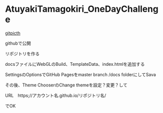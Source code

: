 # AtuyakiTamagokiri_OneDayChallenge
[gitpicth](https://gitpitch.com/hhdfgg/AtuyakiTamagokiri_OneDayChallenge/master?grs=github&t=sky)

githubで公開

リポジトリを作る

docsファイルにWebGLのBuild、TemplateData、index.htmlを追加する

SettingsのOptionsでGitHub Pagesをmaster branch /docs folderにしてSava

その後、Theme ChooserのChange themeを設定？変更？して

URL　https;//アカウント名.github.io/リポジトリ名/

でOK

